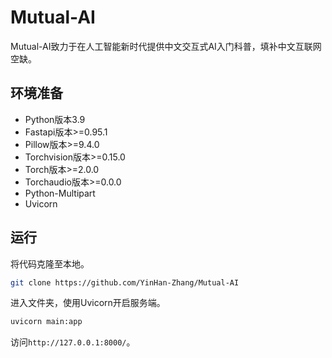 # Mutual-AI

Mutual-AI致力于在人工智能新时代提供中文交互式AI入门科普，填补中文互联网空缺。

## 环境准备

- Python版本3.9
- Fastapi版本>=0.95.1
- Pillow版本>=9.4.0
- Torchvision版本>=0.15.0
- Torch版本>=2.0.0
- Torchaudio版本>=0.0.0
- Python-Multipart
- Uvicorn

## 运行

将代码克隆至本地。

```bash
git clone https://github.com/YinHan-Zhang/Mutual-AI
```

进入文件夹，使用Uvicorn开启服务端。

```bash
uvicorn main:app
```

访问`http://127.0.0.1:8000/`。

